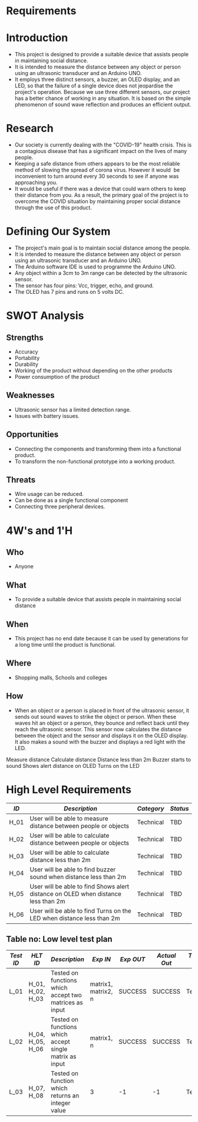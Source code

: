 # Requirements

# Introduction

* This project is designed to provide a suitable device that assists people in maintaining social distance.
* It is intended to measure the distance between any object or person using an ultrasonic transducer and an Arduino UNO.
* It employs three distinct sensors, a buzzer, an OLED display, and an LED, so that the failure of a single device does not jeopardise the project's operation.
Because we use three different sensors, our project has a better chance of working in any situation. It is based on the simple phenomenon of sound wave reflection and produces an efficient output.

# Research
* Our society is currently dealing with the "COVID-19" health crisis. This is a contagious disease that has a significant impact on the lives of many people.
* Keeping a safe distance from others appears to be the most reliable method of slowing the spread of corona virus. However it would  be inconvenient to turn around every 30 seconds to see if anyone was approaching you.
* It would be useful if there was a device that could warn others to keep their distance from you. As a result, the primary goal of the project is to overcome the COVID situation by maintaining proper social distance through the use of this product.

# Defining Our System
* The project's main goal is to maintain social distance among the people.
* It is intended to measure the distance between any object or person using an ultrasonic transducer and   an Arduino UNO.
* The Arduino software IDE is used to programme the Arduino UNO.
* Any object within a 3cm to 3m range can be detected by the ultrasonic sensor.
* The sensor has four pins: Vcc, trigger, echo, and ground.
* The OLED has 7 pins and runs on 5 volts DC.

# SWOT Analysis

## Strengths
* Accuracy 
* Portability 
* Durability 
* Working of the product without depending on the other products 
* Power consumption of the product
## Weaknesses
* Ultrasonic sensor has a limited detection range.
* Issues with battery issues.
## Opportunities
* Connecting the components and transforming them into a functional product.
* To transform the non-functional prototype into a working product.
## Threats
* Wire usage can be reduced.
* Can be done as a single functional component
*   Connecting three peripheral devices.

# 4W's and 1'H
## Who
* Anyone
## What
* To provide a suitable device that assists people in maintaining social distance
## When
* This project has no end date because it can be used by generations for a long time until the product is functional.
## Where
* Shopping malls, Schools and colleges
## How
* When an object or a person is placed in front of the ultrasonic sensor, it sends out sound waves to strike the object or person. When these waves hit an object or a person, they bounce and reflect back until they reach the ultrasonic sensor. This sensor now calculates the distance between the object and the sensor and displays it on the OLED display. It also makes a sound with the buzzer and displays a red light with the LED.


Measure distance 
 Calculate distance
Distance less than 2m
Buzzer starts to sound
Shows alert distance on OLED
Turns on the LED

# High Level Requirements



| *ID*   | *Description*                                                                    | *Category* |*Status* |
|--------|----------------------------------------------------------------------------------|------------|-----------|
|  H_01   |User will be able to measure distance between people or objects	                 |  Technical| TBD|
|  H_02   |User will be able to calculate distance between people or objects                 |  Technical| TBD|
|  H_03   |User will be able to calculate distance less than 2m	                             |  Technical | TBD| 
|  H_04   |User will be able to find buzzer sound when distance less than 2m                 |  Technical| TBD|
|  H_05   |User will be able to find Shows alert distance on OLED when distance less than 2m | Technical|TBD|
|  H_06   |User will be able to find Turns on the LED when distance less than 2m	         |  Technical| TBD|



## Table no: Low level test plan

| *Test ID* | *HLT ID* |*Description*                                              | *Exp IN* | *Exp OUT* | *Actual Out* |*Type Of Test*  |    
|-------------|------------|--------------------------------------------------------------|------------|-------------|----------------|------------------|
|  L_01       | H_01, H_02, H_03|Tested on functions which accept two matrices as input|  matrix1, matrix2, n |SUCCESS|SUCCESS |Technical |
|  L_02       | H_04, H_05, H_06|Tested on functions which accept single matrix as input|  matrix1, n |SUCCESS|SUCCESS |Technical |
|  L_03       | H_07, H_08 |Tested on function which returns an integer value|  3  |-1|-1|Technical |













